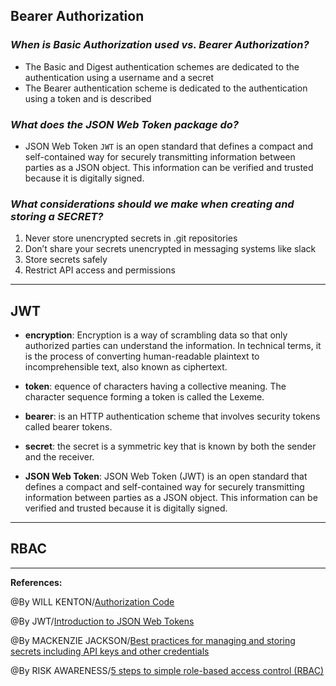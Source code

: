 ## **Bearer Authorization**

### ***When is Basic Authorization used vs. Bearer Authorization?***

- The Basic and Digest authentication schemes are dedicated to the authentication using a username and a secret
- The Bearer authentication scheme is dedicated to the authentication using a token and is described

### ***What does the JSON Web Token package do?***

- JSON Web Token `JWT` is an open standard that defines a compact and self-contained way for securely transmitting information between parties as a JSON object. This information can be verified and trusted because it is digitally signed.

### ***What considerations should we make when creating and storing a SECRET?***

1. Never store unencrypted secrets in .git repositories
2. Don’t share your secrets unencrypted in messaging systems like slack
3. Store secrets safely
4. Restrict API access and permissions

-----------------------------------------------

## **JWT**

- **encryption**: Encryption is a way of scrambling data so that only authorized parties can understand the information. In technical terms, it is the process of converting human-readable plaintext to incomprehensible text, also known as ciphertext. 

- **token**: equence of characters having a collective meaning. The character sequence forming a token is called the Lexeme.

- **bearer**: is an HTTP authentication scheme that involves security tokens called bearer tokens.

- **secret**: the secret is a symmetric key that is known by both the sender and the receiver. 

- **JSON Web Token**: JSON Web Token (JWT) is an open standard  that defines a compact and self-contained way for securely transmitting information between parties as a JSON object. This information can be verified and trusted because it is digitally signed.


-----------------------------------------------

## **RBAC**


-----------------------------------------------

**References:**

@By WILL KENTON/[Authorization Code](https://www.investopedia.com/terms/a/authorization-code.asp)

@By JWT/[Introduction to JSON Web Tokens](https://jwt.io/introduction)

@By MACKENZIE JACKSON/[Best practices for managing and storing secrets including API keys and other credentials](https://blog.gitguardian.com/secrets-api-management/)

@By RISK AWARENESS/[5 steps to simple role-based access control (RBAC)](https://www.csoonline.com/article/3060780/5-steps-to-simple-role-based-access-control.html)